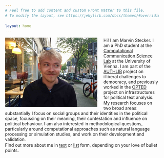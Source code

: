 ```yaml
---
# Feel free to add content and custom Front Matter to this file.
# To modify the layout, see https://jekyllrb.com/docs/themes/#overriding-theme-defaults

layout: home
---
```

<img src="assets/images/homepage.jpeg" alt="Picture of Marvin Stecker" align="left" width="60%" min-width="500px" style="padding: 0% 4% 2% 0%; min-width: "/>  
Hi! I am Marvin Stecker.   
I am a PhD student at the <a href="https://compcommlab.univie.ac.at/">Computational Communication Science Lab</a> at the University of Vienna. I am part of the <a href="https://authlib.eu/">AUTHLIB</a> project on illiberal challenges to democracy, and previously worked in the <a href="https://opted.eu/">OPTED</a> project on infrastructures for political text analysis. 
<div style="padding-top: 0.2%"></div>
My research focuses on two broad areas: substantially I focus on social groups and their identities in the political space, focussing on their meaning, their contestation and influence on political behaviour. I am also interested in methodological questions, particularly around computational approaches such as natural language processing or simulation studies, and work on their development and validation.
<div style="padding-top: 0.4%"></div>
Find out more about me in <a href="about">text</a> or <a href="cv">list</a> form, depending on your love of bullet points.
